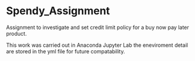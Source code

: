 # Spendy_Assignment
Assignment to investigate and set credit limit policy for a buy now pay later product.

This work was carried out in Anaconda Jupyter Lab the eneviroment detail are stored in the yml file for future compatability. 
